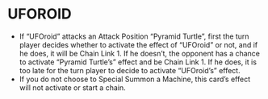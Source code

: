 
# UFOROID

*   If “UFOroid” attacks an Attack Position “Pyramid Turtle”, first the turn player decides whether to activate the effect of “UFOroid” or not, and if he does, it will be Chain Link 1. If he doesn’t, the opponent has a chance to activate “Pyramid Turtle’s” effect and be Chain Link 1. If he does, it is too late for the turn player to decide to activate “UFOroid’s” effect.
*   If you do not choose to Special Summon a Machine, this card’s effect will not activate or start a chain.

  